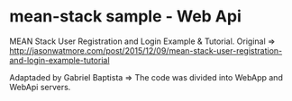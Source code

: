 # mean-stack sample - Web Api

MEAN Stack User Registration and Login Example & Tutorial. Original => http://jasonwatmore.com/post/2015/12/09/mean-stack-user-registration-and-login-example-tutorial

 Adaptaded by Gabriel Baptista => The code was divided into WebApp and WebApi servers.
